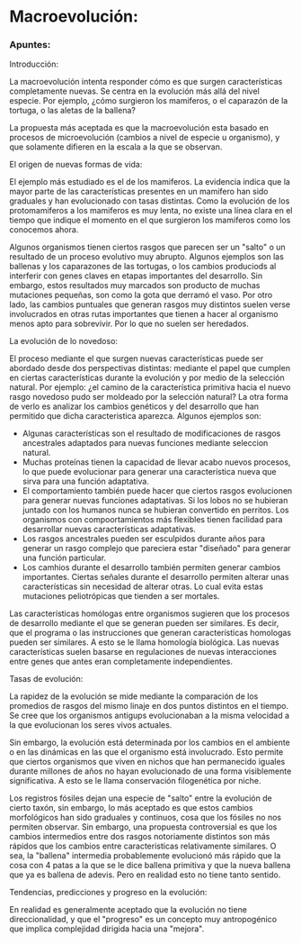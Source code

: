 # Macroevolución:

### Apuntes:

Introducción:

La macroevolución intenta responder cómo es que surgen características completamente nuevas. Se centra en la evolución más allá del nivel especie. Por ejemplo, ¿cómo surgieron los mamiferos, o el caparazón de la tortuga, o las aletas de la ballena?

La propuesta más aceptada es que la macroevolución esta basado en procesos de microevolución (cambios a nivel de especie u organismo), y que solamente difieren en la escala a la que se observan.

El origen de nuevas formas de vida:

El ejemplo más estudiado es el de los mamiferos. La evidencia indica que la mayor parte de las características presentes en un mamifero han sido graduales y han evolucionado con tasas distintas. Como la evolución de los protomamiferos a los mamiferos es muy lenta, no existe una línea clara en el tiempo que indique el momento en el que surgieron los mamiferos como los conocemos ahora.

Algunos organismos tienen ciertos rasgos que parecen ser un "salto" o un resultado de un proceso evolutivo muy abrupto. Algunos ejemplos son las ballenas y los caparazones de las tortugas, o los cambios produciods al interferir con genes claves en etapas importantes del desarrollo. Sin embargo, estos resultados muy marcados son producto de muchas mutaciones pequeñas, son como la gota que derramó el vaso. Por otro lado, las cambios puntuales que generan rasgos muy distintos suelen verse involucrados en otras rutas importantes que tienen a hacer al organismo menos apto para sobrevivir. Por lo que no suelen ser heredados.

La evolución de lo novedoso:

El proceso mediante el que surgen nuevas características puede ser abordado desde dos perspectivas distintas: mediante el papel que cumplen en ciertas características durante la evolución y por medio de la selección natural. Por ejemplo: ¿el camino de la característica primitiva hacia el nuevo rasgo novedoso pudo ser moldeado por la selección natural? La otra forma de verlo es analizar los cambios genéticos y del desarrollo que han permitido que dicha caracteristica aparezca. Algunos ejemplos son:

- Algunas características son el resultado de modificaciones de rasgos ancestrales adaptados para nuevas funciones mediante seleccion natural.
- Muchas proteínas tienen la capacidad de llevar acabo nuevos procesos, lo que puede evolucionar para generar una característica nueva que sirva para una función adaptativa.
- El comportamiento también puede hacer que ciertos rasgos evolucionen para generar nuevas funciones adaptativas. Si los lobos no se hubieran juntado con los humanos nunca se hubieran convertido en perritos. Los organismos con compoortamientos más flexibles tienen facilidad para desarrollar nuevas características adaptativas.
- Los rasgos ancestrales pueden ser esculpidos durante años para generar un rasgo complejo que pareciera estar "diseñado" para generar una función particular.
- Los camhios durante el desarrollo también permiten generar cambios importantes. Ciertas señales durante el desarrollo permiten alterar unas características sin necesidad de alterar otras. Lo cual evita estas mutaciones peliotrópicas que tienden a ser mortales.

Las características homólogas entre organismos sugieren que los procesos de desarrollo mediante el que se generan pueden ser similares. Es decir, que el programa o las instrucciones que generan características homologas pueden ser similares. A esto se le llama homología biológica.  Las nuevas características suelen basarse en regulaciones de nuevas interacciones entre genes que antes eran completamente independientes.

Tasas de evolución:

La rapidez de la evolución se mide mediante la comparación de los promedios de rasgos del mismo linaje en dos puntos distintos en el tiempo. Se cree que los organismos antigups evolucionaban a la misma velocidad a la que evolucionan los seres vivos actuales. 

Sin embargo, la evolución está determinada por los cambios en el ambiente o en las dinámicas en las que el organismo está involucrado. Esto permite que ciertos organismos que viven en nichos que han permanecido iguales durante millones de años no hayan evolucionado de una forma visiblemente significativa. A esto se le llama conservación filogenética por niche. 

Los registros fósiles dejan una especie de "salto" entre la evolución de cierto taxón, sin embargo, lo más aceptado es que estos cambios morfológicos han sido graduales y continuos, cosa que los fósiles no nos permiten observar. Sin embargo, una propuesta controversial es que los cambios intermedios entre dos rasgos notoriamente distintos son más rápidos que los cambios entre caracteristicas relativamente similares. O sea, la "ballena" intermedia probablemente evolucionó más rápido que la cosa con 4 patas a la que se le dice ballena primitiva y que la nueva ballena que ya es ballena de adevis. Pero en realidad esto no tiene tanto sentido.

Tendencias, predicciones y progreso en la evolución:

En realidad es generalmente aceptado que la evolución no tiene direccionalidad, y que el "progreso" es un concepto muy antropogénico que implica complejidad dirigida hacia una "mejora".